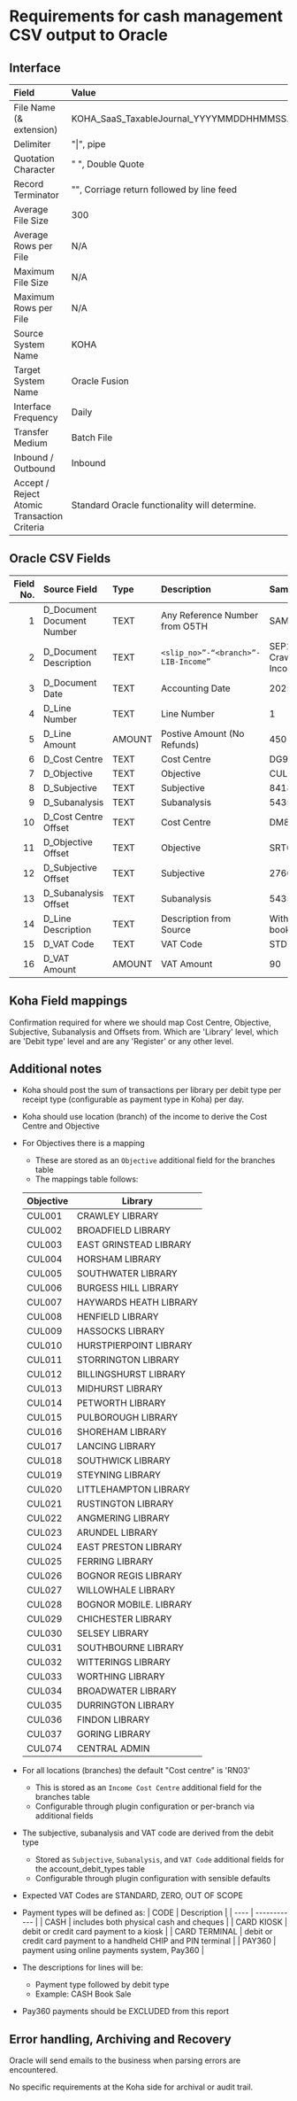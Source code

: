 # Requirements for cash management CSV output to Oracle

## Interface

| Field                                       | Value                                             |
| :------------------------------------------ | :------------------------------------------------ |
| File Name (& extension)                     | KOHA_SaaS_TaxableJournal_YYYYMMDDHHMMSS.csv       |
| Delimiter                                   | "\|", pipe                                        |
| Quotation Character                         | " ", Double Quote                                 |
| Record Terminator                           | "<CR><LF>", Corriage return followed by line feed |
| Average File Size                           | 300                                               |
| Average Rows per File                       | N/A                                               |
| Maximum File Size                           | N/A                                               |
| Maximum Rows per File                       | N/A                                               |
| Source System Name                          | KOHA                                              |
| Target System Name                          | Oracle Fusion                                     |
| Interface Frequency                         | Daily                                             |
| Transfer Medium                             | Batch File                                        |
| Inbound / Outbound                          | Inbound                                           |
| Accept / Reject Atomic Transaction Criteria | Standard Oracle functionality will determine.     |

## Oracle CSV Fields

| Field No. | Source Field               | Type   | Description                         | Sample Data                    |
| --------: | :------------------------- | :----- | :---------------------------------- | :----------------------------- |
|         1 | D_Document Document Number | TEXT   | Any Reference Number from O5TH      | SAMPLE1                        |
|         2 | D_Document Description     | TEXT   | `<slip_no>”-“<branch>”-LIB-Income”` | SEP15/20/CN-Crawley-LIB-Income |
|         3 | D_Document Date            | TEXT   | Accounting Date                     | 2025/03/21                     |
|         4 | D_Line Number              | TEXT   | Line Number                         | 1                              |
|         5 | D_Line Amount              | AMOUNT | Postive Amount (No Refunds)         | 450                            |
|         6 | D_Cost Centre              | TEXT   | Cost Centre                         | DG92                           |
|         7 | D_Objective                | TEXT   | Objective                           | CUL001                         |
|         8 | D_Subjective               | TEXT   | Subjective                          | 841800                         |
|         9 | D_Subanalysis              | TEXT   | Subanalysis                         | 5435                           |
|        10 | D_Cost Centre Offset       | TEXT   | Cost Centre                         | DM87                           |
|        11 | D_Objective Offset         | TEXT   | Objective                           | SRT003                         |
|        12 | D_Subjective Offset        | TEXT   | Subjective                          | 276001                         |
|        13 | D_Subanalysis Offset       | TEXT   | Subanalysis                         | 5435                           |
|        14 | D_Line Description         | TEXT   | Description from Source             | Withdrawn books for sale       |
|        15 | D_VAT Code                 | TEXT   | VAT Code                            | STD                            |
|        16 | D_VAT Amount               | AMOUNT | VAT Amount                          | 90                             |

## Koha Field mappings

Confirmation required for where we should map Cost Centre, Objective, Subjective, Subanalysis and Offsets from.
Which are 'Library' level, which are 'Debit type' level and are any 'Register' or any other level.

## Additional notes

- Koha should post the sum of transactions per library per debit type per receipt type (configurable as payment type in Koha) per day.
- Koha should use location (branch) of the income to derive the Cost Centre and Objective
- For Objectives there is a mapping

  - These are stored as an `Objective` additional field for the branches table
  - The mappings table follows:

  | Objective | Library                |
  | --------- | ---------------------- |
  | CUL001    | CRAWLEY LIBRARY        |
  | CUL002    | BROADFIELD LIBRARY     |
  | CUL003    | EAST GRINSTEAD LIBRARY |
  | CUL004    | HORSHAM LIBRARY        |
  | CUL005    | SOUTHWATER LIBRARY     |
  | CUL006    | BURGESS HILL LIBRARY   |
  | CUL007    | HAYWARDS HEATH LIBRARY |
  | CUL008    | HENFIELD LIBRARY       |
  | CUL009    | HASSOCKS LIBRARY       |
  | CUL010    | HURSTPIERPOINT LIBRARY |
  | CUL011    | STORRINGTON LIBRARY    |
  | CUL012    | BILLINGSHURST LIBRARY  |
  | CUL013    | MIDHURST LIBRARY       |
  | CUL014    | PETWORTH LIBRARY       |
  | CUL015    | PULBOROUGH LIBRARY     |
  | CUL016    | SHOREHAM LIBRARY       |
  | CUL017    | LANCING LIBRARY        |
  | CUL018    | SOUTHWICK LIBRARY      |
  | CUL019    | STEYNING LIBRARY       |
  | CUL020    | LITTLEHAMPTON LIBRARY  |
  | CUL021    | RUSTINGTON LIBRARY     |
  | CUL022    | ANGMERING LIBRARY      |
  | CUL023    | ARUNDEL LIBRARY        |
  | CUL024    | EAST PRESTON LIBRARY   |
  | CUL025    | FERRING LIBRARY        |
  | CUL026    | BOGNOR REGIS LIBRARY   |
  | CUL027    | WILLOWHALE LIBRARY     |
  | CUL028    | BOGNOR MOBILE. LIBRARY |
  | CUL029    | CHICHESTER LIBRARY     |
  | CUL030    | SELSEY LIBRARY         |
  | CUL031    | SOUTHBOURNE LIBRARY    |
  | CUL032    | WITTERINGS LIBRARY     |
  | CUL033    | WORTHING LIBRARY       |
  | CUL034    | BROADWATER LIBRARY     |
  | CUL035    | DURRINGTON LIBRARY     |
  | CUL036    | FINDON LIBRARY         |
  | CUL037    | GORING LIBRARY         |
  | CUL074    | CENTRAL ADMIN          |

- For all locations (branches) the default "Cost centre" is 'RN03'
  - This is stored as an `Income Cost Centre` additional field for the branches table
  - Configurable through plugin configuration or per-branch via additional fields
- The subjective, subanalysis and VAT code are derived from the debit type
  - Stored as `Subjective`, `Subanalysis`, and `VAT Code` additional fields for the account_debit_types table
  - Configurable through plugin configuration with sensible defaults
- Expected VAT Codes are STANDARD, ZERO, OUT OF SCOPE
- Payment types will be defined as:
  | CODE | Description |
  | ---- | ------------ |
  | CASH | includes both physical cash and cheques |
  | CARD KIOSK | debit or credit card payment to a kiosk |
  | CARD TERMINAL | debit or credit card payment to a handheld CHIP and PIN terminal |
  | PAY360 | payment using online payments system, Pay360 |

- The descriptions for lines will be:
  - Payment type followed by debit type
  - Example: CASH Book Sale
- Pay360 payments should be EXCLUDED from this report

## Error handling, Archiving and Recovery

Oracle will send emails to the business when parsing errors are encountered.

No specific requirements at the Koha side for archival or audit trail.
